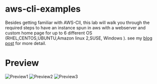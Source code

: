 # aws-cli-examples
 Besides getting familiar with AWS-ClI, this lab will walk you through the required steps to have an instance spun in aws with a webserver and custom home page for up to 6 different OS (RHEL,CENTOS,UBUNTU,Amazon linux 2,SUSE, Windows ). 
see my [blog post](https://brokedba.blogspot.com/2020/09/launch-ec2-instance-with-static-website.html) for more detail.

# Preview
![Preview1](https://brokedba.files.wordpress.com/2020/09/image-7.png?w=1024)
![Preview2](https://brokedba.files.wordpress.com/2020/09/image-5.png?w=1024)
![Preview3](https://brokedba.files.wordpress.com/2020/09/image-6.png?w=1024)
